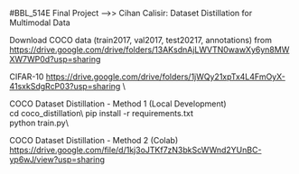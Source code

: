 #BBL_514E Final Project -->>
Cihan Calisir: Dataset Distillation for Multimodal Data

Download COCO data (train2017, val2017, test20217, annotations) from https://drive.google.com/drive/folders/13AKsdnAjLWVTN0wawXy6yn8MWXW7WP0d?usp=sharing

CIFAR-10
https://drive.google.com/drive/folders/1jWQy21xpTx4L4FmOyX-41sxkSdgRcP03?usp=sharing
\


COCO Dataset Distillation - Method 1 (Local Development)\
cd coco_distillation\ 
pip install -r requirements.txt\
python train.py\

COCO Dataset Distillation - Method 2 (Colab)\
https://drive.google.com/file/d/1kj3oJTKf7zN3bkScWWnd2YUnBC-yp6wJ/view?usp=sharing
